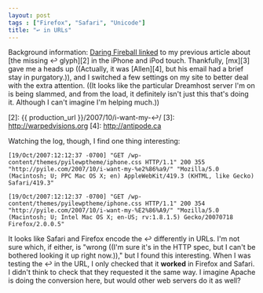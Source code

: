 ```yaml
---
layout: post
tags : ["Firefox", "Safari", "Unicode"]
title: "↩ in URLs"
---
```

Background information: [Daring Fireball linked][1] to my previous article about [the missing ↩ glyph][2] in the iPhone and iPod touch. Thankfully, [mx][3] gave me a heads up ((Actually, it was [Allen][4], but his email had a brief stay in purgatory.)), and I switched a few settings on my site to better deal with the extra attention. ((It looks like the particular Dreamhost server I'm on is being slammed, and from the load, it definitely isn't just this that's doing it. Although I can't imagine I'm helping much.))

[1]: http://daringfireball.net/linked/2007/october#fri-19-arrow
[2]: {{ production_url }}/2007/10/i-want-my-↩/
[3]: http://warpedvisions.org
[4]: http://antipode.ca

<!--more-->

Watching the log, though, I find one thing interesting:

    [19/Oct/2007:12:12:37 -0700] "GET /wp-content/themes/pyilewptheme/iphone.css HTTP/1.1" 200 355 "http://pyile.com/2007/10/i-want-my-%e2%86%a9/" "Mozilla/5.0 (Macintosh; U; PPC Mac OS X; en) AppleWebKit/419.3 (KHTML, like Gecko) Safari/419.3"

    [19/Oct/2007:12:12:37 -0700] "GET /wp-content/themes/pyilewptheme/iphone.css HTTP/1.1" 200 354 "http://pyile.com/2007/10/i-want-my-%E2%86%A9/" "Mozilla/5.0 (Macintosh; U; Intel Mac OS X; en-US; rv:1.8.1.5) Gecko/20070718 Firefox/2.0.0.5"

It looks like Safari and Firefox encode the ↩ differently in URLs. I'm not sure which, if either, is "wrong ((I'm sure it's in the HTTP spec, but I can't be bothered looking it up right now.))," but I found this interesting. When I was testing the ↩ in the URL, I only checked that it **worked** in Firefox and Safari. I didn't think to check that they requested it the same way. I imagine Apache is doing the conversion here, but would other web servers do it as well?